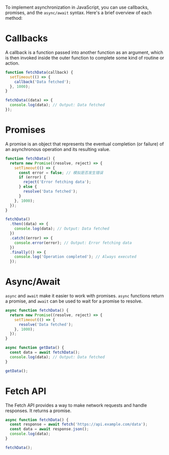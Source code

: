 To implement asynchronization in JavaScript, you can use callbacks, promises, and the `async/await` syntax. Here's a brief overview of each method:

# Callbacks
A callback is a function passed into another function as an argument, which is then invoked inside the outer function to complete some kind of routine or action.

```javascript
function fetchData(callback) {
  setTimeout(() => {
    callback('Data fetched');
  }, 1000);
}

fetchData((data) => {
  console.log(data); // Output: Data fetched
});
```

# Promises
A promise is an object that represents the eventual completion (or failure) of an asynchronous operation and its resulting value.

```javascript
function fetchData() {
  return new Promise((resolve, reject) => {
    setTimeout(() => {
      const error = false; // 模拟是否发生错误
      if (error) {
        reject('Error fetching data');
      } else {
        resolve('Data fetched');
      }
    }, 1000);
  });
}

fetchData()
  .then((data) => {
    console.log(data); // Output: Data fetched
  })
  .catch((error) => {
    console.error(error); // Output: Error fetching data
  })
  .finally(() => {
    console.log('Operation completed'); // Always executed
  });
```

# Async/Await
`async` and `await` make it easier to work with promises. `async` functions return a promise, and `await` can be used to wait for a promise to resolve.

```javascript
async function fetchData() {
  return new Promise((resolve, reject) => {
    setTimeout(() => {
      resolve('Data fetched');
    }, 1000);
  });
}

async function getData() {
  const data = await fetchData();
  console.log(data); // Output: Data fetched
}

getData();
```

# Fetch API
The Fetch API provides a way to make network requests and handle responses. It returns a promise.

```javascript
async function fetchData() {
  const response = await fetch('https://api.example.com/data');
  const data = await response.json();
  console.log(data);
}

fetchData();
```

